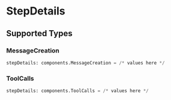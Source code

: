 # StepDetails


## Supported Types

### MessageCreation

```python
stepDetails: components.MessageCreation = /* values here */
```

### ToolCalls

```python
stepDetails: components.ToolCalls = /* values here */
```

